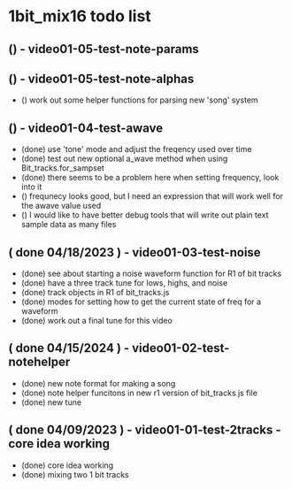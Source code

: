 # 1bit_mix16 todo list

## () - video01-05-test-note-params

## () - video01-05-test-note-alphas
* () work out some helper functions for parsing new 'song' system

## () - video01-04-test-awave
* (done) use 'tone' mode and adjust the freqency used over time
* (done) test out new optional a_wave method when using Bit_tracks.for_sampset
* (done) there seems to be a problem here when setting frequency, look into it
* () frequnecy looks good, but I need an expression that will work well for the awave value used
* () I would like to have better debug tools that will write out plain text sample data as many files

## ( done 04/18/2023 ) - video01-03-test-noise
* (done) see about starting a noise waveform function for R1 of bit tracks
* (done) have a three track tune for lows, highs, and noise
* (done) track objects in R1 of bit\_tracks.js
* (done) modes for setting how to get the current state of freq for a waveform
* (done) work out a final tune for this video

## ( done 04/15/2024 ) - video01-02-test-notehelper
* (done) new note format for making a song
* (done) note helper funcitons in new r1 version of bit_tracks js file
* (done) new tune 

## ( done 04/09/2023 ) - video01-01-test-2tracks - core idea working
* (done) core idea working
* (done) mixing two 1 bit tracks



